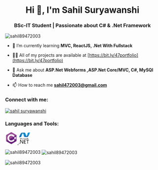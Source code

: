 <h1 align="center">Hi 👋, I'm Sahil Suryawanshi</h1>
<h3 align="center">BSc-IT Student | Passionate about C# & .Net Framework</h3>

<p align="left"> <img src="https://komarev.com/ghpvc/?username=sahil89472003&label=Profile%20views&color=0e75b6&style=flat" alt="sahil89472003" /> </p>

- 🌱 I’m currently learning **MVC, ReactJS, .Net With Fullstack**

- 👨‍💻 All of my projects are available at [https://bit.ly/47portfolio](https://bit.ly/47portfolio)

- 💬 Ask me about **ASP.Net Webforms ,ASP.Net Core/MVC, C#, MySQl Database**

- 📫 How to reach me **sahil472003@gmail.com**

<h3 align="left">Connect with me:</h3>
<p align="left">
<a href="https://linkedin.com/in/sahil suryawanshi" target="blank"><img align="center" src="https://raw.githubusercontent.com/rahuldkjain/github-profile-readme-generator/master/src/images/icons/Social/linked-in-alt.svg" alt="sahil suryawanshi" height="30" width="40" /></a>
</p>

<h3 align="left">Languages and Tools:</h3>
<p align="left"> <a href="https://www.w3schools.com/cs/" target="_blank" rel="noreferrer"> <img src="https://raw.githubusercontent.com/devicons/devicon/master/icons/csharp/csharp-original.svg" alt="csharp" width="40" height="40"/> </a> <a href="https://dotnet.microsoft.com/" target="_blank" rel="noreferrer"> <img src="https://raw.githubusercontent.com/devicons/devicon/master/icons/dot-net/dot-net-original-wordmark.svg" alt="dotnet" width="40" height="40"/> </a> </p>

<p><img align="left" src="https://github-readme-stats.vercel.app/api/top-langs?username=sahil89472003&show_icons=true&locale=en&layout=compact" alt="sahil89472003" /></p>

<p>&nbsp;<img align="center" src="https://github-readme-stats.vercel.app/api?username=sahil89472003&show_icons=true&locale=en" alt="sahil89472003" /></p>

<p><img align="center" src="https://github-readme-streak-stats.herokuapp.com/?user=sahil89472003&" alt="sahil89472003" /></p>
